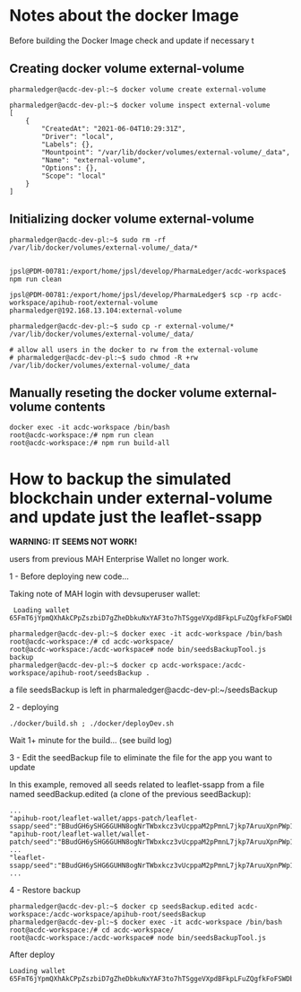 # Notes about the docker Image

Before building the Docker Image check and update if necessary t

## Creating docker volume external-volume

```
pharmaledger@acdc-dev-pl:~$ docker volume create external-volume

pharmaledger@acdc-dev-pl:~$ docker volume inspect external-volume
[
    {
        "CreatedAt": "2021-06-04T10:29:31Z",
        "Driver": "local",
        "Labels": {},
        "Mountpoint": "/var/lib/docker/volumes/external-volume/_data",
        "Name": "external-volume",
        "Options": {},
        "Scope": "local"
    }
]
```

## Initializing docker volume external-volume
```
pharmaledger@acdc-dev-pl:~$ sudo rm -rf /var/lib/docker/volumes/external-volume/_data/*


jpsl@PDM-00781:/export/home/jpsl/develop/PharmaLedger/acdc-workspace$ npm run clean

jpsl@PDM-00781:/export/home/jpsl/develop/PharmaLedger$ scp -rp acdc-workspace/apihub-root/external-volume pharmaledger@192.168.13.104:external-volume

pharmaledger@acdc-dev-pl:~$ sudo cp -r external-volume/* /var/lib/docker/volumes/external-volume/_data/

# allow all users in the docker to rw from the external-volume
# pharmaledger@acdc-dev-pl:~$ sudo chmod -R +rw /var/lib/docker/volumes/external-volume/_data

```

## Manually reseting the docker volume external-volume contents
```
docker exec -it acdc-workspace /bin/bash
root@acdc-workspace:/# npm run clean
root@acdc-workspace:/# npm run build-all
```


# How to backup the simulated blockchain under external-volume and update just the leaflet-ssapp

**WARNING: IT SEEMS NOT WORK!**

users from previous MAH Enterprise Wallet no longer work.


1 - Before deploying new code...

Taking note of MAH login with devsuperuser wallet: 
```
 Loading wallet 65FmT6jYpmQXhAkCPpZszbiD7gZheDbkuNxYAF3to7hTSggeVXpdBFkpLFuZQgfkFoFSWDb12Zp5nn3oHE8R2kDZthG3Z1Ld
```

```
pharmaledger@acdc-dev-pl:~$ docker exec -it acdc-workspace /bin/bash
root@acdc-workspace:/# cd acdc-workspace/
root@acdc-workspace:/acdc-workspace# node bin/seedsBackupTool.js backup
pharmaledger@acdc-dev-pl:~$ docker cp acdc-workspace:/acdc-workspace/apihub-root/seedsBackup .
```

a file seedsBackup is left in pharmaledger@acdc-dev-pl:~/seedsBackup


2 - deploying

```
./docker/build.sh ; ./docker/deployDev.sh
```

Wait 1+ minute for the build... (see build log)

3 - Edit the seedBackup file to eliminate the file for the app you want to update

In this example, removed all seeds related to leaflet-ssapp from a file named seedBackup.edited (a clone of the previous seedBackup):
```
...
"apihub-root/leaflet-wallet/apps-patch/leaflet-ssapp/seed":"BBudGH6ySHG6GUHN8ogNrTWbxkcz3vUcppaM2pPmnL7jkp7AruuXpnPWp1pVDmfucsnydwJnDngmV1THRy7m84AzT",
"apihub-root/leaflet-wallet/wallet-patch/seed":"BBudGH6ySHG6GUHN8ogNrTWbxkcz3vUcppaM2pPmnL7jkp7AruuXpnPWp1pVDmfucsnydwJnDngmV1THRy7m84AzT",
...
"leaflet-ssapp/seed":"BBudGH6ySHG6GUHN8ogNrTWbxkcz3vUcppaM2pPmnL7jkp7AruuXpnPWp1pVDmfucsnydwJnDngmV1THRy7m84AzT"
...
```

4 - Restore backup

```
pharmaledger@acdc-dev-pl:~$ docker cp seedsBackup.edited acdc-workspace:/acdc-workspace/apihub-root/seedsBackup
pharmaledger@acdc-dev-pl:~$ docker exec -it acdc-workspace /bin/bash
root@acdc-workspace:/# cd acdc-workspace/
root@acdc-workspace:/acdc-workspace# node bin/seedsBackupTool.js
```

After deploy
```
Loading wallet 65FmT6jYpmQXhAkCPpZszbiD7gZheDbkuNxYAF3to7hTSggeVXpdBFkpLFuZQgfkFoFSWDb12Zp5nn3oHE8R2kDZthG3Z1Ld
```
